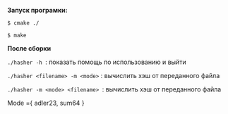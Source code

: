 **Запуск програмки:**  

`$ cmake ./ `  

`$ make`

**После сборки**  

`./hasher -h `: показать помощь по использованию и выйти  

`./hasher <filename> -m <mode>` : вычислить хэш от переданного файла  

`./hasher -m <mode> <filename> `: вычислить хэш от переданного файла

Mode ={ adler23, sum64 }

